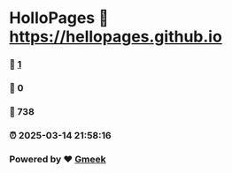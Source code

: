 # HolloPages :link: https://hellopages.github.io 
### :page_facing_up: [1](https://hellopages.github.io/tag.html) 
### :speech_balloon: 0 
### :hibiscus: 738 
### :alarm_clock: 2025-03-14 21:58:16 
### Powered by :heart: [Gmeek](https://github.com/Meekdai/Gmeek)

